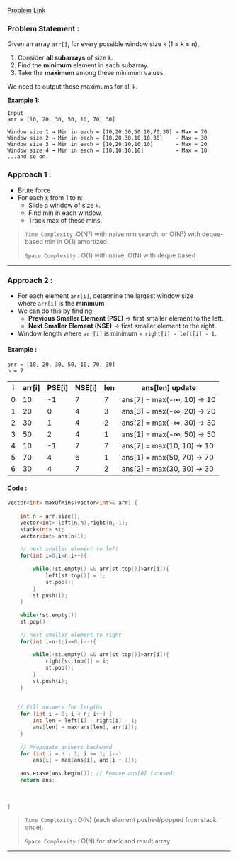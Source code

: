 [Problem Link](https://www.geeksforgeeks.org/problems/maximum-of-minimum-for-every-window-size3453/1)
### Problem Statement : 

Given an array `arr[]`, for every possible window size `k` (1 ≤ k ≤ n),

1. Consider **all subarrays** of size `k`.
2. Find the **minimum** element in each subarray.
3. Take the **maximum** among these minimum values.

We need to output these maximums for all `k`.

**Example 1:**

```
Input
arr = [10, 20, 30, 50, 10, 70, 30]

Window size 1 → Min in each = [10,20,30,50,10,70,30] → Max = 70  
Window size 2 → Min in each = [10,20,30,10,10,30]    → Max = 30  
Window size 3 → Min in each = [10,20,10,10,10]       → Max = 20  
Window size 4 → Min in each = [10,10,10,10]          → Max = 10  
...and so on.

```

### Approach 1 :
- Brute force
- For each `k` from 1 to n:
	- Slide a window of size `k`.
	- Find min in each window.
	- Track max of these mins.



> `Time Complexity` :O(N³) with naive min search, or O(N²) with deque-based min in O(1) amortized.
> 
> `Space Complexity` : O(1) with naive, O(N) with deque based 


---

###  Approach 2 :

- For each element `arr[i]`, determine the largest window size where `arr[i]` is the **minimum**
- We can do this by finding:
    - **Previous Smaller Element (PSE)** → first smaller element to the left.
    - **Next Smaller Element (NSE)** → first smaller element to the right.
- Window length where `arr[i]` is minimum = `right[i] - left[i] - 1`.

#### Example :

```
arr = [10, 20, 30, 50, 10, 70, 30]
n = 7
```

| i   | arr[i] | PSE[i] | NSE[i] | len | ans[len] update           |
| --- | ------ | ------ | ------ | --- | ------------------------- |
| 0   | 10     | -1     | 7      | 7   | ans[7] = max(-∞, 10) → 10 |
| 1   | 20     | 0      | 4      | 3   | ans[3] = max(-∞, 20) → 20 |
| 2   | 30     | 1      | 4      | 2   | ans[2] = max(-∞, 30) → 30 |
| 3   | 50     | 2      | 4      | 1   | ans[1] = max(-∞, 50) → 50 |
| 4   | 10     | -1     | 7      | 7   | ans[7] = max(10, 10) → 10 |
| 5   | 70     | 4      | 6      | 1   | ans[1] = max(50, 70) → 70 |
| 6   | 30     | 4      | 7      | 2   | ans[2] = max(30, 30) → 30 |

#### Code :

```cpp
vector<int> maxOfMins(vector<int>& arr) {
	
	int n = arr.size();
	vector<int> left(n,n),right(n,-1);
	stack<int> st;
	vector<int> ans(n+1);
	
	// next smaller element to left
	for(int i=0;i<n;i++){
		
		while(!st.empty() && arr[st.top()]>arr[i]){
			left[st.top()] = i;
			st.pop();
		}
		st.push(i);
	}
	
	while(!st.empty())
	st.pop();
	
	// next smaller element to right
	for(int i=n-1;i>=0;i--){
		
		while(!st.empty() && arr[st.top()]>arr[i]){
			right[st.top()] = i;
			st.pop();
		}
		st.push(i);
	}
	
	
   // Fill answers for lengths
	for (int i = 0; i < n; i++) {
		int len = left[i] - right[i] - 1;
		ans[len] = max(ans[len], arr[i]);
	}
	
	// Propagate answers backward
	for (int i = n - 1; i >= 1; i--)
		ans[i] = max(ans[i], ans[i + 1]);
	
	ans.erase(ans.begin()); // Remove ans[0] (unused)
	return ans;
	
	
	
}
```


> `Time Complexity` : O(N) (each element pushed/popped from stack once).
> 
> `Space Complexity` : O(N) for stack and result array

---

